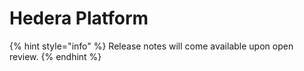 # Hedera Platform

{% hint style="info" %}
Release notes will come available upon open review.
{% endhint %}

